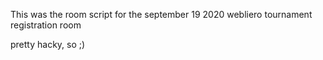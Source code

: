 This was the room script for the september 19 2020 webliero tournament registration room

pretty hacky, so ;)
